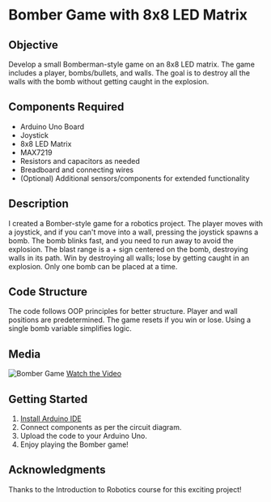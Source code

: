 # Bomber Game with 8x8 LED Matrix

## Objective
Develop a small Bomberman-style game on an 8x8 LED matrix. The game includes a player, bombs/bullets, and walls. The goal is to destroy all the walls with the bomb without getting caught in the explosion.

## Components Required
- Arduino Uno Board
- Joystick
- 8x8 LED Matrix
- MAX7219
- Resistors and capacitors as needed
- Breadboard and connecting wires
- (Optional) Additional sensors/components for extended functionality

## Description
I created a Bomber-style game for a robotics project. The player moves with a joystick, and if you can't move into a wall, pressing the joystick spawns a bomb. The bomb blinks fast, and you need to run away to avoid the explosion. The blast range is a + sign centered on the bomb, destroying walls in its path. Win by destroying all walls; lose by getting caught in an explosion. Only one bomb can be placed at a time.

## Code Structure
The code follows OOP principles for better structure. Player and wall positions are predetermined. The game resets if you win or lose. Using a single bomb variable simplifies logic.

## Media
![Bomber Game](https://github.com/alexncrsc/IntroductionToRobotics/assets/61351673/c9e9c48f-a840-47c1-a683-28271129ab10)
[Watch the Video](https://www.youtube.com/watch?v=jMmMzy77aes)

## Getting Started
1. [Install Arduino IDE](https://www.arduino.cc/en/software)
2. Connect components as per the circuit diagram.
3. Upload the code to your Arduino Uno.
4. Enjoy playing the Bomber game!

## Acknowledgments
Thanks to the Introduction to Robotics course for this exciting project!

